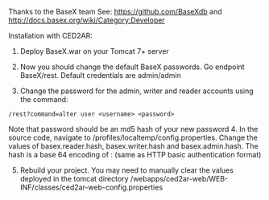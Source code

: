 Thanks to the BaseX team
See: https://github.com/BaseXdb and http://docs.basex.org/wiki/Category:Developer

Installation with CED2AR:

1. Deploy BaseX.war on your Tomcat 7+ server

2. Now you should change the default BaseX passwords. Go endpoint BaseX/rest. Default credentials are admin/admin

3. Change the password for the admin, writer and reader accounts using the command: 
```
/rest?command=alter user <username> <password> 
```
Note that password should be an md5 hash of your new password
4. In the source code, navigate to /profiles/localtemp/config.properties. 
Change the values of basex.reader.hash, basex.writer.hash and basex.admin.hash. 
The hash is a base 64 encoding of <username>:<password> 
(same as HTTP basic authentication format)

5. Rebuild your project. You may need to manually clear the values 
deployed in the tomcat directory 
/webapps/ced2ar-web/WEB-INF/classes/ced2ar-web-config.properties
